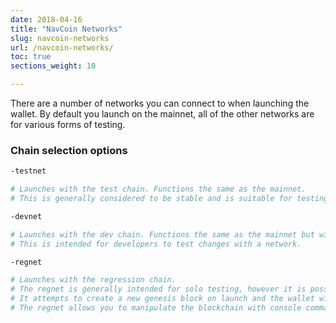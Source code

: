 ```yaml
---
date: 2018-04-16
title: "NavCoin Networks"
slug: navcoin-networks
url: /navcoin-networks/
toc: true
sections_weight: 10

---
```


There are a number of networks you can connect to when launching the wallet.
By default you launch on the mainnet, all of the other networks are for various forms of testing.


### Chain selection options


```bash
-testnet

# Launches with the test chain. Functions the same as the mainnet.
# This is generally considered to be stable and is suitable for testing any kind of application or node on.

-devnet  

# Launches with the dev chain. Functions the same as the mainnet but with faster timings for block generation and community fund proposals.
# This is intended for developers to test changes with a network.

-regnet

# Launches with the regression chain.
# The regnet is generally intended for solo testing, however it is possible to connect multiple clients to one regnet (it won't connect to them by default though).
# It attempts to create a new genesis block on launch and the wallet will fail to launch is there is an existing `regnet` folder containing data in your wallet data directoty.
# The regnet allows you to manipulate the blockchain with console commands (e.g. you can generate blocks at will with the generate commands).
```